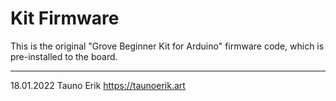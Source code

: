 # Kit Firmware

This is the original "Grove Beginner Kit for Arduino" firmware code, which is pre-installed to the board.

___
18.01.2022 Tauno Erik https://taunoerik.art